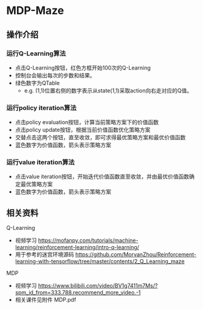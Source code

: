 # MDP-Maze

## 操作介绍

### 运行Q-Learning算法

- 点击Q-Learning按钮，红色方框开始100次的Q-Learning
- 控制台会输出每次的步数和结果。
- 绿色数字为QTable
  - e.g. (1,1)位置右侧的数字表示从state(1,1)采取action向右走对应的Q值。

### 运行policy iteration算法

- 点击policy evaluation按钮，计算当前策略方案下的价值函数
- 点击policy update按钮，根据当前价值函数优化策略方案
- 交替点击这两个按钮，直至收敛，即可求得最优策略方案和最优价值函数
- 蓝色数字为价值函数，箭头表示策略方案

### 运行value iteration算法

- 点击value iteration按钮，开始迭代价值函数直至收敛，并由最优价值函数确定最优策略方案
- 蓝色数字为价值函数，箭头表示策略方案

## 相关资料

Q-Learning
- 视频学习 https://mofanpy.com/tutorials/machine-learning/reinforcement-learning/intro-q-learning/
- 用于参考的迷宫环境源码 https://github.com/MorvanZhou/Reinforcement-learning-with-tensorflow/tree/master/contents/2_Q_Learning_maze

MDP
- 视频学习 https://www.bilibili.com/video/BV1g7411m7Ms/?spm_id_from=333.788.recommend_more_video.-1
- 相关课件见附件 MDP.pdf
